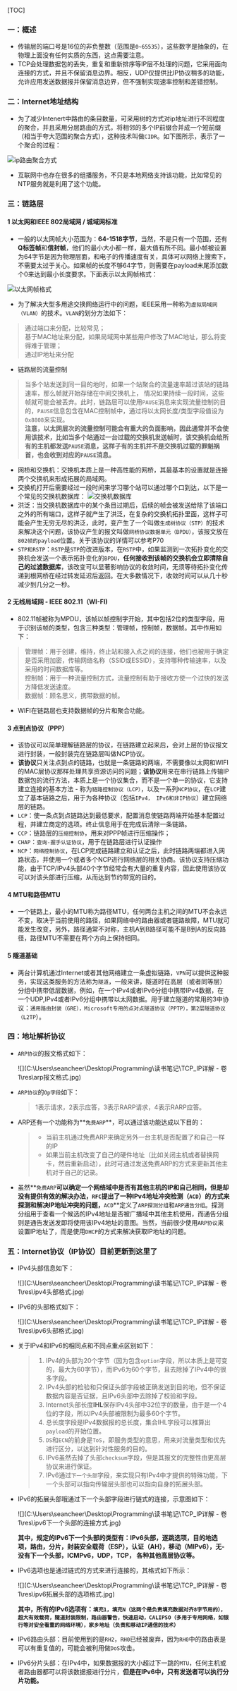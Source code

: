 [TOC]



### 一：概述

- 传输层的端口号是16位的非负整数（范围是`0~65535`），这些数字是抽象的，在物理上面没有任何实质的东西，这点需要注意。
- TCP会处理数据包的丢失，重复和重新排序等IP层不处理的问题，它采用面向连接的方式，并且不保留消息边界。相反，UDP仅提供比IP协议稍多的功能，允许应用发送数据报并保留消息边界，但不强制实现速率控制和差错控制。
### 二：Internet地址结构
- 为了减少Intenert中路由的条目数量，可采用树的方式对ip地址进行不同程度的聚合，并且采用分层路由的方式，将相邻的多个IP前缀合并成一个短前缀（相当于夸大范围的聚合方式），这种技术叫做`CIDR`。如下图所示，表示了一个聚合的过程：

![ip路由聚合方式](2E7A2081DDB544288318EF9E15BCEE7C)

- 互联网中也存在很多的组播服务，不只是本地网络支持该功能，比如常见的NTP服务就是利用了这个功能。


### 三：链路层
#### 1 以太网和IEEE 802局域网 / 城域网标准
- 一般的以太网帧大小范围为：**64-1518字节**，当然，不是只有一个范围，还有**Q标签帧**和**信封帧**，他们的最小大小都一样，最大值有所不同。最小帧被设置为64字节是因为物理层面，和电子的传播速度有关，具体可以网络上搜索下，不需要太过于关心。如果帧的长度不够64字节，则需要在payload末尾添加数个0来达到最小长度要求。下面表示以太网帧格式：

![以太网帧格式](829B191BA52B47C7BD389D510E869E3D)
- 为了解决大型多用途交换网络运行中的问题，IEEE采用一种称为``虚拟局域网（VLAN）``的技术。``VLAN``的划分方法如下：
> 通过端口来分配，比较常见；<br>
> 基于MAC地址来分配，如果局域网中某些用户修改了MAC地址，那么将变得难于管理；<br>
> 通过IP地址来分配
- 链路层的流量控制
> 当多个站发送到同一目的地时，如果一个站聚合的流量速率超过该站的链路速率，那么帧就开始存储在中间交换机上， 情况如果持续一段时间，这些帧就可能会被丢弃。此时，链路层可以使用``PAUSE``消息来实现流量控制的目的，``PAUSE``信息包含在MAC控制帧中，通过将以太网长度/类型字段值设为``0x8808``来实现。<br>
> **注意，以太网层次的流量控制可能会有重大的负面影响，因此通常并不会使用该技术，比如当多个站通过一台过载的交换机发送帧时，该交换机会给所有的主机都发送``PAUSE``消息，这样子有的主机并不是交换机过载的罪魁祸首，也会收到对应的``PAUSE``消息。**

- 网桥和交换机：交换机本质上是一种高性能的网桥，其最基本的设置就是连接两个交换机来形成拓展的局域网。
- 交换机打开后需要经过一段时间来学习哪个站可以通过哪个口到达，以下是一个常见的交换机数据库：
![交换机数据库](AE3D5DC4D8DA44169F69C7118493EE6C)
- 洪泛：当交换机数据库中的某个条目过期后，后续的帧会被发送给除了该端口之外的所有端口，这样子就产生了洪泛，在复杂的交换机拓扑里面，这样子可能会产生无穷无尽的洪泛，此时，变产生了一个叫做``生成树协议（STP）``的技术来解决这个问题，该协议产生的报文叫做``网桥协议数据单元（BPDU）``，该报文放在``802帧的payload``位置。关于该协议的详情可以参考P70
- ``STP和RSTP``：``RSTP``是``STP``的改进版本，在``RSTP``中，如果监测到一次拓扑变化的交换机会发送一个表示拓扑变化的``BPDU``，**任何接收到该帧的交换机会立即清除自己的过滤数据库**，该改变可以显著影响协议的收敛时间，无须等待拓扑变化传递到根网桥在经过转发延迟后返回。在大多数情况下，收敛时间可以从几十秒减少到几分之一秒。

#### 2 无线局域网 - IEEE 802.11（WI-FI)
- 802.11帧被称为MPDU，该帧以帧控制字开始，其中包括2位的类型字段，用于识别该帧的类型，包含三种类型：管理帧，控制帧，数据帧。其中作用如下：
> 管理帧：用于创建，维持，终止站和接入点之间的连接，他们也被用于确定是否采用加密，传输网络名称（SSID或ESSID），支持哪种传输速率，以及采用的时间数据库等。<br>
> 控制帧：用于一种流量控制方式，流量控制有助于接收方使一个过快的发送方降低发送速度。<br>
> 数据帧：顾名思义，携带数据的帧。
- WIFI在链路层也支持数据帧的分片和聚合功能。
#### 3 点到点协议（PPP）
- 该协议可以简单理解链路层的协议，在链路建立起来后，会对上层的协议报文进行封装，一般封装完在链路层叫做NCP协议。
- **该协议**只关注点到点的链路，也就是一条链路的两端，不需要像以太网和WIFI的MAC层协议那样处理共享资源访问的问题；**该协议**用来在串行链路上传输IP数据包的流行方法，本质上是一个协议集合，而不是一个单一的协议，它支持建立连接的基本方法 - 称为`链路控制协议（LCP）`，以及一系列`NCP协议`，在`LCP`建立了基本链路之后，用于为各种协议（包括`IPv4， IPv6和非IP协议`）建立网络层的链路。
- ``LCP``：使一条点到点链路达到最低要求，配置消息使链路两端开始基本配置过程，并建立商定的选项。终止信息用于在完成后清除一条链路。
- ``CCP``：链路层的``压缩控制协``，用来对PPP帧进行压缩操作；
- ``CHAP``：``查询-握手认证协议``，用于在链路层进行认证操作
- ``NCP``：``网络控制协议``，在LCP完成链路建立和认证之后，此时链路两端都进入网路状态，并使用一个或者多个NCP进行网络层的相关协商。该协议支持压缩功能，由于TCP/IPv4头部40个字节经常会有大量的重复内容，因此使用该协议可以对该头部进行压缩，从而达到节约带宽的目的。
#### 4 MTU和路径MTU
- 一个链路上，最小的MTU称为路径MTU，任何两台主机之间的MTU不会永远不变，取决于当前使用的路径，如果网络中的路由器或者链路故障，MTU就可能发生改变，另外，路径通常不对称，主机A到B路径可能不是B到A的反向路径，路径MTU不需要在两个方向上保持相同。
#### 5 隧道基础
- 两台计算机通过Internet或者其他网络建立一条虚拟链路，`VPN`可以提供这种服务，实现这类服务的方法称为`隧道`，一般来讲，隧道时在高层（或者同等层）分组中携带低层数据，例如，在一个IPv4或者IPv6分组中携带IPv4数据，在一个UDP,IPv4或者IPv6分组中携带以太网数据。用于建立隧道的常用的3中协议：`通用路由封装（GRE），Microsoft专用的点对点隧道协议（PPTP），第2层隧道协议（L2TP`）。

### 四：地址解析协议

- `ARP协议`的报文格式如下：

  ![](C:\Users\seancheer\Desktop\Programming\读书笔记\TCP_IP详解 - 卷1\res\arp报文格式.jpg)

- `ARP协议`的`Op字段`如下：

  > 1表示请求，2表示应答，3表示RARP请求，4表示RARP应答。

- ARP还有一个功能称为**`免费ARP`**，可以通过该功能达成以下目的：

  > - 当前主机通过免费ARP来确定另外一台主机是否配置了和自己一样的IP
  > - 如果当前主机改变了自己的硬件地址（比如关闭主机或者替换网卡，然后重新启动），此时可通过发送免费ARP的方式来更新其他主机对于自己的记录。

- 虽然**`免费ARP`**可以确定一个网络域中是否有其他主机的IP和自己相同，但是却没有提供有效的解决办法，`RFC`提出了一种IPv4地址冲突检测（`ACD`）的方式来探测和解决IP地址冲突的问题，**`ACD`**定义了`ARP探测分组`和`ARP通告分组`。探测分组用于查看一个候选的IPv4地址是否被广播域中其他主机使用，而通告分组则是通告发送发即将使用该IPv4地址的意图。当然，当前很少使用`ARP协议`来设置IP地址了，而是使用`DHCP`的方式来解决获取IP地址的问题。

### 五：Internet协议（IP协议）目前更新到这里了

- IPv4头部信息如下：

  ![](C:\Users\seancheer\Desktop\Programming\读书笔记\TCP_IP详解 - 卷1\res\ipv4头部格式.jpg)

- IPv6的头部格式如下：

  ![](C:\Users\seancheer\Desktop\Programming\读书笔记\\TCP_IP详解 - 卷1\res\ipv6头部格式.jpg)

- 关于IPv4和IPv6的相同点和不同点重点区别如下：

  > 1. IPv4的头部为20个字节（因为包含`option`字段，所以本质上是可变的，最大为60字节），而IPv6为60个字节，且去除掉了IPv4中的很多字段。
  > 2. IPv4头部的检验和只保证头部字段被正确发送到目的地，但不保证数据内容是否证据，且IPv6头部中去除掉了校验和字段。
  > 3. Internet头部长度**IHL**保存IPv4头部中32位字的数量，由于是一个4位的字段，所以IPv4头部被限制为最多60个字节。
  > 4. 总长度字段是IPv4数据报的总长度，集合IHL字段可以推算出`payload`的开始位置。
  > 5. `DS`和`ECN`的前身是`ToS`，即服务类型的意思，用来对流量类型和优先进行区分，以达到针对性服务的目的。
  > 6. IPv6虽然去掉了头部`checksum`字段，但是其报文的完整性由更高层协议来进行保证。
  > 7. IPv6通过`下一个头部`字段，来实现只有IPv4中才提供的特殊功能，下一个头部可以指向传输层头部也可以指向自身的拓展头部。

- IPv6的拓展头部哦通过下一个头部字段进行链式的连接，示意图如下：

  ![](C:\Users\seancheer\Desktop\Programming\读书笔记\\TCP_IP详解 - 卷1\res\ipv6下一个头部的连接方式.jpg)

  **其中，规定的IPv6下一个头部的类型有：IPv6头部，逐跳选项，目的地选项，路由，分片，封装安全载荷（ESP），认证（AH），移动（MIPv6），无-没有下一个头部，ICMPv6，UDP，TCP， 各种其他高层协议等。**

- IPv6选项也是通过链式的方式来进行连接的，其格式如下所示：

  ![](C:\Users\seancheer\Desktop\Programming\读书笔记\TCP_IP详解 - 卷1\res\ipv6拓展头部的选项格式.jpg)

  **其中，所有的IPv6选项有：`填充1，填充N（这两个是负责填充数据对齐8字节用的），超大有效载荷，隧道封装限制，路由器警告，快速启动，CALIPSO（多用于专用网络，如银行等对安全看重的网络环境），家乡地址（负责和移动IP通信的技术）`**

- IPv6路由头部：目前使用到的是`RH2`，`RH0`已经被废弃，因为`RH0`中的路由表是可以有重复值的，可能会被利用做`DoS`攻击。

- IPv6分片头部：在IPv4中，如果数据报的大小超过下一跳的`MTU`，任何主机或者路由器都可以将该数据报进行分片，**但是在IPv6中，只有发送者可以执行分片功能。**